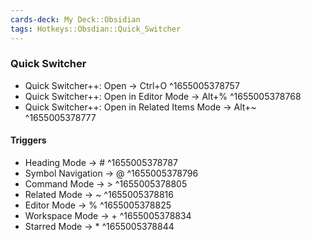 ```yaml
---
cards-deck: My Deck::Obsidian
tags: Hotkeys::Obsdian::Quick_Switcher
---
```


### Quick Switcher
- Quick Switcher++: Open → Ctrl+O  ^1655005378757
- Quick Switcher++: Open in Editor Mode → Alt+% ^1655005378768
- Quick Switcher++: Open in Related Items Mode → Alt+~ ^1655005378777

#### Triggers
- Heading Mode → # ^1655005378787
- Symbol Navigation → @ ^1655005378796
- Command Mode → > ^1655005378805
- Related Mode → ~ ^1655005378816
- Editor Mode → % ^1655005378825
- Workspace Mode → + ^1655005378834
- Starred Mode → * ^1655005378844

